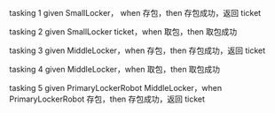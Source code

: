 
tasking 1
given SmallLocker， when 存包，then 存包成功，返回 ticket

tasking 2 
given SmallLocker ticket，when 取包，then 取包成功

tasking 3
given MiddleLocker，when 存包，then 存包成功，返回 ticket

tasking 4
given MiddleLocker，when 取包，then 取包成功

tasking 5
given PrimaryLockerRobot  MiddleLocker，when PrimaryLockerRobot 存包，then 存包成功，返回 ticket